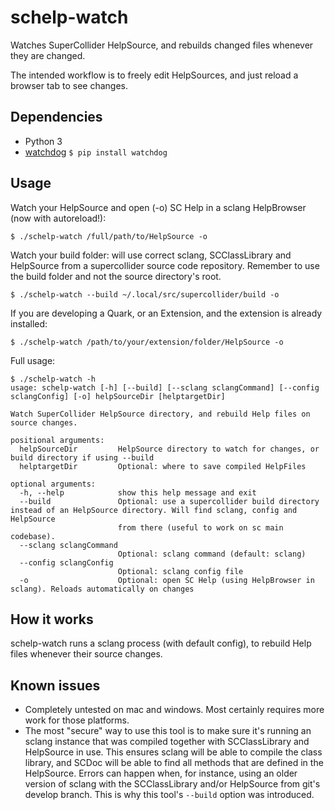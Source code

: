 # schelp-watch

Watches SuperCollider HelpSource, and rebuilds changed files whenever they are changed.

The intended workflow is to freely edit HelpSources, and just reload a browser tab to see changes.

## Dependencies
- Python 3
- [watchdog](https://github.com/gorakhargosh/watchdog/) `$ pip install watchdog`

## Usage
Watch your HelpSource and open (-o) SC Help in a sclang HelpBrowser (now with autoreload!):
```
$ ./schelp-watch /full/path/to/HelpSource -o
```
Watch your build folder: will use correct sclang, SCClassLibrary and HelpSource from a supercollider source code repository. Remember to use the build folder and not the source directory's root.
```
$ ./schelp-watch --build ~/.local/src/supercollider/build -o
```
If you are developing a Quark, or an Extension, and the extension is already installed:
```
$ ./schelp-watch /path/to/your/extension/folder/HelpSource -o
```
Full usage:
```
$ ./schelp-watch -h
usage: schelp-watch [-h] [--build] [--sclang sclangCommand] [--config sclangConfig] [-o] helpSourceDir [helptargetDir]

Watch SuperCollider HelpSource directory, and rebuild Help files on source changes.

positional arguments:
  helpSourceDir         HelpSource directory to watch for changes, or build directory if using --build
  helptargetDir         Optional: where to save compiled HelpFiles

optional arguments:
  -h, --help            show this help message and exit
  --build               Optional: use a supercollider build directory instead of an HelpSource directory. Will find sclang, config and HelpSource
                        from there (useful to work on sc main codebase).
  --sclang sclangCommand
                        Optional: sclang command (default: sclang)
  --config sclangConfig
                        Optional: sclang config file
  -o                    Optional: open SC Help (using HelpBrowser in sclang). Reloads automatically on changes
```

## How it works
schelp-watch runs a sclang process (with default config), to rebuild Help files whenever their source changes.

## Known issues
- Completely untested on mac and windows. Most certainly requires more work for those platforms.
- The most "secure" way to use this tool is to make sure it's running an sclang instance that was compiled together with SCClassLibrary and HelpSource in use. This ensures sclang will be able to compile the class library, and SCDoc will be able to find all methods that are defined in the HelpSource. Errors can happen when, for instance, using an older version of sclang with the SCClassLibrary and/or HelpSource from git's develop branch. This is why this tool's `--build` option was introduced.
